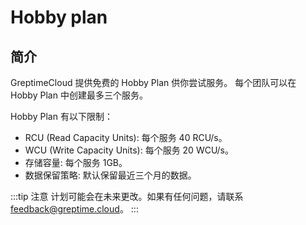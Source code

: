 # Hobby plan

## 简介

GreptimeCloud 提供免费的 Hobby Plan 供你尝试服务。
每个团队可以在 Hobby Plan 中创建最多三个服务。

Hobby Plan 有以下限制：

- RCU (Read Capacity Units): 每个服务 40 RCU/s。
- WCU (Write Capacity Units): 每个服务 20 WCU/s。
- 存储容量: 每个服务 1GB。
- 数据保留策略: 默认保留最近三个月的数据。

:::tip 注意
计划可能会在未来更改。如果有任何问题，请联系 [feedback@greptime.cloud](mailto:feedback@greptime.cloud)。
:::

<!-- 
## 升级到 Serverless Plan 或 Dedicated Plan

当服务的使用超出 Hobby Plan 的限制时，你可以升级到 [Serverless Plan](./serverless.md) 或 [Dedicated Plan](./dedicated.md) 以获取更多资源。

在 [GreptimeCloud 控制台](https://console.greptime.cloud/)，在服务详情页面点击 `升级` 并选择合适的计划。

TODO image -->
